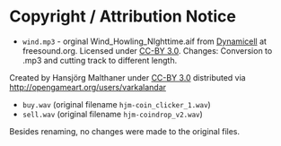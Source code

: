 # Copyright / Attribution Notice

- `wind.mp3` - orginal Wind_Howling_NIghttime.aif from [Dynamicell](https://freesound.org/people/Dynamicell/sounds/17553/) at freesound.org. Licensed under [CC-BY 3.0](https://creativecommons.org/licenses/by/3.0/). Changes: Conversion to .mp3 and cutting track to different length.

Created by Hansjörg Malthaner under [CC-BY 3.0](https://creativecommons.org/licenses/by/3.0/)
distributed via <http://opengameart.org/users/varkalandar>

- `buy.wav` (original filename `hjm-coin_clicker_1.wav`)
- `sell.wav` (original filename `hjm-coindrop_v2.wav`)

Besides renaming, no changes were made to the original files.
